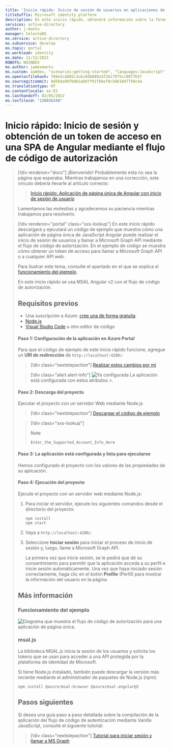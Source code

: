 ```yaml
---
title: 'Inicio rápido: Inicio de sesión de usuarios en aplicaciones de página única (SPA) de JavaScript Angular con código de autenticación y llamada a Microsoft Graph | Azure'
titleSuffix: Microsoft identity platform
description: En este inicio rápido, obtendrá información sobre la forma en que una aplicación de página única (SPA) de JavaScript Angular puede iniciar la sesión de usuarios de cuentas personales, profesionales y educativas mediante el flujo de código de autorización, ya llamar a Microsoft Graph.
services: active-directory
author: j-mantu
manager: CelesteDG
ms.service: active-directory
ms.subservice: develop
ms.topic: portal
ms.workload: identity
ms.date: 11/12/2021
ROBOTS: NOINDEX
ms.author: jamesmantu
ms.custom: aaddev, "scenarios:getting-started", "languages:JavaScript", devx-track-js, mode-other
ms.openlocfilehash: 784e3cdd85c3cbc0db089a3f2617975cc8077b5f
ms.sourcegitcommit: 8d56da997b0b3ab07f91f6bef0c5661847758c4a
ms.translationtype: HT
ms.contentlocale: es-ES
ms.lasthandoff: 02/05/2022
ms.locfileid: "138036340"
---
```

# <a name="quickstart-sign-in-and-get-an-access-token-in-an-angular-spa-using-the-auth-code-flow"></a>Inicio rápido: Inicio de sesión y obtención de un token de acceso en una SPA de Angular mediante el flujo de código de autorización


> [!div renderon="docs"]
> ¡Bienvenido! Probablemente esta no sea la página que esperaba. Mientras trabajamos en una corrección, este vínculo debería llevarle al artículo correcto:
>
> > [Inicio rápido: Aplicación de página única de Angular con inicio de sesión de usuario](single-page-app-quickstart.md?pivots=devlang-angular)
> 
> Lamentamos las molestias y agradecemos su paciencia mientras trabajamos para resolverlo.
 
> [!div renderon="portal" class="sxs-lookup"]
> En este inicio rápido descargará y ejecutará un código de ejemplo que muestra cómo una aplicación de página única de JavaScript Angular puede realizar el inicio de sesión de usuarios y llamar a Microsoft Graph API mediante el flujo de código de autorización. En el ejemplo de código se muestra cómo obtener un token de acceso para llamar a Microsoft Graph API o a cualquier API web.
> 
> Para ilustrar este tema, consulte el apartado en el que se explica el [funcionamiento del ejemplo](#how-the-sample-works).
> 
> En este inicio rápido se usa MSAL Angular v2 con el flujo de código de autorización.
> 
> ## <a name="prerequisites"></a>Requisitos previos
> 
> * Una suscripción a Azure: [cree una de forma gratuita](https://azure.microsoft.com/free/?WT.mc_id=A261C142F).
> * [Node.js](https://nodejs.org/en/download/)
> * [Visual Studio Code](https://code.visualstudio.com/download) u otro editor de código
> 
> #### <a name="step-1-configure-your-application-in-the-azure-portal"></a>Paso 1: Configuración de la aplicación en Azure Portal
> Para que el código de ejemplo de este inicio rápido funcione, agregue un **URI de redirección** de `http://localhost:4200/`.
> 
> >[!div class="nextstepaction"]
> >[Realizar estos cambios por mí]()
> 
> > [!div class="alert alert-info"]
> > ![Ya configurada](media/quickstart-v2-javascript/green-check.png) La aplicación está configurada con estos atributos >.
> 
>  #### <a name="step-2-download-the-project"></a>Paso 2: Descarga del proyecto
> 
> Ejecutar el proyecto con un servidor Web mediante Node.js
> 
> >[!div class="nextstepaction"]
> >[Descargar el código de ejemplo](https://github.com/Azure-Samples/ms-identity-javascript-angular-spa/archive/main.zip)
> 
> > [!div class="sxs-lookup"]
> > > [!NOTE]
> > > `Enter_the_Supported_Account_Info_Here`
> 
> 
> #### <a name="step-3-your-app-is-configured-and-ready-to-run"></a>Paso 3: La aplicación está configurada y lista para ejecutarse
> 
> Hemos configurado el proyecto con los valores de las propiedades de su aplicación.
> 
> #### <a name="step-4-run-the-project"></a>Paso 4: Ejecución del proyecto
> 
> Ejecute el proyecto con un servidor web mediante Node.js:
> 
> 1. Para iniciar el servidor, ejecute los siguientes comandos desde el directorio del proyecto:
>     ```console
>     npm install
>     npm start
>     ```
> 1. Vaya a `http://localhost:4200/`.
> 
> 1. Seleccione **Iniciar sesión** para iniciar el proceso de inicio de sesión y, luego, llame a Microsoft Graph API.
> 
>     La primera vez que inicie sesión, se le pedirá que dé su consentimiento para permitir que la aplicación acceda a su perfil e inicie sesión automáticamente. Una vez que haya iniciado sesión correctamente, haga clic en el botón **Profile** (Perfil) para mostrar la información del usuario en la página.
> 
> ## <a name="more-information"></a>Más información
> 
> ### <a name="how-the-sample-works"></a>Funcionamiento del ejemplo
> 
> ![Diagrama que muestra el flujo de código de autorización para una aplicación de página única.](media/quickstart-v2-javascript-auth-code/diagram-01-auth-code-flow.png)
> 
> ### <a name="msaljs"></a>msal.js
> 
> La biblioteca MSAL.js inicia la sesión de los usuarios y solicita los tokens que se usan para acceder a una API protegida por la plataforma de identidad de Microsoft.
> 
> Si tiene Node.js instalado, también puede descargar la versión más reciente mediante el administrador de paquetes de Node.js (npm):
> 
> ```console
> npm install @azure/msal-browser @azure/msal-angular@2
> ```
> 
> ## <a name="next-steps"></a>Pasos siguientes
> 
> Si desea una guía paso a paso detallada sobre la compilación de la aplicación del flujo de código de autenticación mediante Vanilla JavaScript, consulte el siguiente tutorial:
> 
> > [!div class="nextstepaction"]
> > [Tutorial para iniciar sesión y llamar a MS Graph](./tutorial-v2-javascript-auth-code.md)
